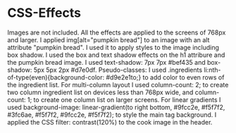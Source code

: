 # CSS-Effects
Images are not included.
All the effects are applied to the screens of 768px and larger.
I applied img[alt="pumpkin bread"] to an image with an alt attribute "pumpkin bread". I used it to apply styles to the image including box shadow. 
I used the box and text shadow effects on the h1 attribure and the pumpkin bread image. I used text-shadow: 7px 7px #bef435 and box-shadow: 5px 5px 2px #d7e0df. 
Pseudo-classes: I used .ingredients li:nth-of-type(even){background-color: #d9e2e1to;} to add color to even rows of the ingredient list.
For multi-column layout I used column-count: 2; to create two column ingredient list on devices less than 768px wide, and column-count: 1; to create one column list on larger screens. 
For linear gradients I used background-image: linear-gradient(to right bottom, #9fcc2e, #f5f7f2, #3fc6ae, #f5f7f2, #9fcc2e, #f5f7f2); to style the main tag background. 
I applied the CSS filter: contrast(120%) to the cook image in the header.
